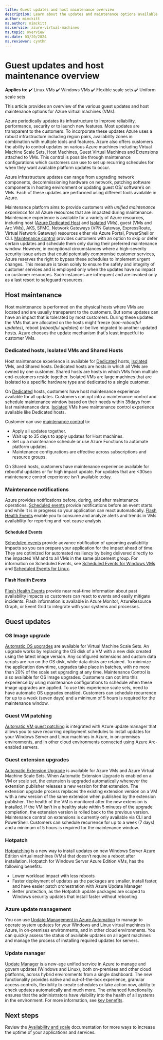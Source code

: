 ```yaml
---
title: Guest updates and host maintenance overview
description: Learn about the updates and maintenance options available with virtual machines in Azure
author: mimckitt
ms.author: mimckitt
ms.service: azure-virtual-machines
ms.topic: overview
ms.date: 03/20/2024
ms.reviewer: cynthn
---
```


# Guest updates and host maintenance overview

**Applies to:** :heavy_check_mark: Linux VMs :heavy_check_mark: Windows VMs :heavy_check_mark: Flexible scale sets :heavy_check_mark: Uniform scale sets

This article provides an overview of the various guest updates and host maintenance options for Azure virtual machines (VMs).

Azure periodically updates its infrastructure to improve reliability, performance, security or to launch new features. Most updates are transparent to the customers. To incorporate these updates Azure uses a robust infrastructure including region pairs, availability zones in combination with multiple tools and features. Azure also offers customers the ability to control updates on various Azure machines including Virtual Machine Scale Sets, Host Machines, Guest Virtual Machines and Extensions attached to VMs. This control is possible through maintenance configurations which customers can use to set up recurring schedules for when they want available platform updates to occur.

Azure infrastructure updates can range from upgrading network components, decommissioning hardware on network, patching software components in hosting environment or updating guest OS/ software’s on VMs. Each of these updates are performed using different tools available in Azure.

Maintenance platform aims to provide customers with *unified maintenance experience* for all Azure resources that are impacted during maintenance. Maintenance experience is available for a variety of Azure resources, including host ([Azure Dedicated Host](dedicated-hosts.md) and [Isolated](isolation.md) VMs), guest (VMs and Arc VMs), AKS, SFMC, Network Gateways (VPN Gateway, ExpressRoute, Virtual Network Gateway) resources either via Azure Portal, PowerShell or CLI. [Maintenance control](maintenance-configurations.md) provides customers with an option to skip or defer certain updates and schedule them only during their preferred maintenance window. However, in exceptional circumstances where a high-severity security issue arises that could potentially compromise customer services, Azure reserves the right to bypass these schedules to implement urgent changes. This measure is taken solely to ensure the safety and integrity of customer services and is employed only when the updates have no impact on customer resources. Such instances are infrequent and are invoked only as a last resort to safeguard resources.

## Host maintenance

Host maintenance is performed on the physical hosts where VMs are located and are usually transparent to the customers. But some updates can have an impact that is tolerated by most customers. During these updates the VMs that are allocated on the hosts might freeze (*non-rebootful updates*), reboot (*rebootful updates*) or be live migrated to another updated hosts. Azure chooses the update mechanism that's least impactful to customer VMs. 

### Dedicated hosts, Isolated VMs and Shared Hosts  
   
   Host maintenance experience is available for [Dedicated](dedicated-hosts.md) hosts, [Isolated](isolation.md) VMs, and Shared hosts. Dedicated hosts are hosts in which all VMs are owned by one customer. Shared hosts are hosts in which VMs from multiple end-customers reside together. Isolated VMs are large machines that are isolated to a specific hardware type and dedicated to a single customer.  

   On [Dedicated](dedicated-hosts.md) hosts, customers have host maintenance experience available for all updates. Customers can opt into a maintenance control and schedule maintenance window based on their needs within 35days from last maintenance date. [Isolated](isolation.md) VMs have maintenance control experience available like Dedicated hosts.  

Customer can use [maintenance control](maintenance-configurations.md) to:

- Apply all updates together.
- Wait up to 35 days to apply updates for Host machines.
- Set up a maintenance schedule or use Azure Functions to automate platform updates.
- Maintenance configurations are effective across subscriptions and resource groups.

On Shared hosts, customers have maintenance experience available for rebootful updates or for high impact update. For updates that are <30sec maintenance control experience isn't available today.

### Maintenance notifications  
   
   Azure provides notifications before, during, and after maintenance operations. [Scheduled events](./windows/scheduled-events.md) provide notifications before an event starts and while it is in progress so your application can react automatically. [Flash Health Events](flash-overview.md) enable you to consume and analyze alerts and trends in VMs availability for reporting and root cause analysis.  
   
   #### Scheduled Events  
      
   [Scheduled events](./windows/scheduled-events.md) provide advance notification of upcoming availability impacts so you can prepare your application for the impact ahead of time. They are optimized for automated resiliency by being delivered directly to the impacted VM and to all VMs in the same placement group. For information on Scheduled Events, see [Scheduled Events for Windows VMs](./windows/scheduled-events.md) and [Scheduled Events for Linux](./linux/scheduled-events.md).
      
   #### Flash Health Events  
      
   [Flash Health Events](flash-overview.md) provide near real-time information about past availability impacts so customers can react to events and easily mitigate incidents. Flash information is available in Azure Monitor, AzureResource Graph, or Event Grid to integrate with your systems and processes.

## Guest updates 

### OS Image upgrade  
     
   [Automatic OS upgrades](../virtual-machine-scale-sets/virtual-machine-scale-sets-automatic-upgrade.md?context=/azure/virtual-machines/context/context) are available for Virtual Machine Scale Sets. An upgrade works by replacing the OS disk of a VM with a new disk created using the latest image version. Any configured extensions and custom data scripts are run on the OS disk, while data disks are retained. To minimize the application downtime, upgrades take place in batches, with no more than 20% of the scale set upgrading at any time.
     Maintenance Control is also available for OS Image upgrades. Customers can opt into this experience by using maintenance configurations to schedule when these image upgrades are applied. To use this experience scale sets, need to have automatic OS upgrades enabled. Customers can schedule recurrence for up to a week (seven days) and a minimum of 5 hours is required for the maintenance window.

### Guest VM patching
   
   [Automatic VM guest patching](automatic-vm-guest-patching.md) is integrated with Azure update manager that allows you to save recurring deployment schedules to install updates for your Windows Server and Linux machines in Azure, in on-premises environments, and in other cloud environments connected using Azure Arc-enabled servers.

### Guest extension upgrades
   [Automatic Extension Upgrade](automatic-extension-upgrade.md) is available for Azure VMs and Azure Virtual Machine Scale Sets. When Automatic Extension Upgrade is enabled on a VM or scale set, the extension is upgraded automatically whenever the extension publisher releases a new version for that extension. The extension upgrade process replaces the existing extension version on a VM with a new version of the same extension when published by the extension publisher. The health of the VM is monitored after the new extension is installed. If the VM isn't in a healthy state within 5 minutes of the upgrade completion, the extension version is rolled back to the previous version.
Maintenance control on extensions is currently only available via CLI and PowerShell. Customers can schedule recurrence for up to a week (7 days) and a minimum of 5 hours is required for the maintenance window.

### Hotpatch  

[Hotpatching](/azure/automanage/automanage-hotpatch?context=/azure/virtual-machines/context/context) is a new way to install updates on new Windows Server Azure Edition virtual machines (VMs) that doesn’t require a reboot after installation. Hotpatch for Windows Server Azure Edition VMs, has the following benefits:

- Lower workload impact with less reboots
- Faster deployment of updates as the packages are smaller, install faster, and have easier patch orchestration with Azure Update Manager
- Better protection, as the Hotpatch update packages are scoped to Windows security updates that install faster without rebooting

### Azure update management  

You can use [Update Management in Azure Automation](/azure/automation/update-management/overview?context=/azure/virtual-machines/context/context) to manage to operate system updates for your Windows and Linux virtual machines in Azure, in on-premises environments, and in other cloud environments. You can quickly assess the status of available updates on all agent machines and manage the process of installing required updates for servers.

### Update manager  

[Update Manager](/azure/update-center/overview) is a new-age unified service in Azure to manage and govern updates (Windows and Linux), both on-premises and other cloud platforms, across hybrid environments from a single dashboard. The new functionality provides native and out-of-the-box experience, granular access controls, flexibility to create schedules or take action now, ability to check updates automatically and much more. The enhanced functionality ensures that the administrators have visibility into the health of all systems in the environment. For more information, see [key benefits](/azure/update-center/overview#key-benefits).

## Next steps

Review the [Availability and scale](availability.md) documentation for more ways to increase the uptime of your applications and services.
